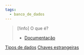 ```yaml
---
tags:
  - banco_de_dados
---
```

> [!info] O que é?
> 
> - [Documentação](https://sqlite.org)

[Tipos de dados](https://sqlite.org/datatype3.html)
[Chaves estrangeiras](https://www.sqlite.org/foreignkeys.html)
